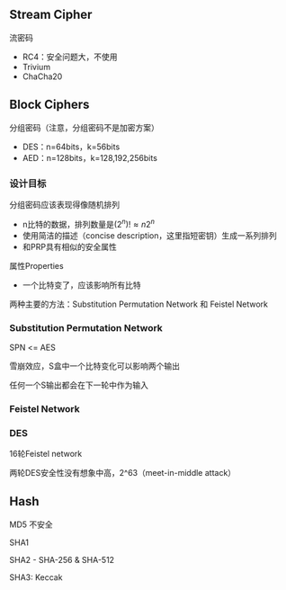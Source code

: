 ## Stream Cipher

流密码

- RC4：安全问题大，不使用
- Trivium
- ChaCha20

## Block Ciphers

分组密码（注意，分组密码不是加密方案）

- DES：n=64bits，k=56bits
- AED：n=128bits，k=128,192,256bits

### 设计目标

分组密码应该表现得像随机排列

- n比特的数据，排列数量是$(2^n)! \approx n2^n$
- 使用简洁的描述（concise description，这里指短密钥）生成一系列排列
- 和PRP具有相似的安全属性

属性Properties

- 一个比特变了，应该影响所有比特

两种主要的方法：Substitution Permutation Network 和 Feistel Network

### Substitution Permutation Network

SPN  <= AES

雪崩效应，S盒中一个比特变化可以影响两个输出

任何一个S输出都会在下一轮中作为输入

### Feistel Network

### DES

16轮Feistel network

两轮DES安全性没有想象中高，2^63（meet-in-middle attack）

## Hash

MD5 不安全

SHA1

SHA2 - SHA-256 & SHA-512

SHA3: Keccak